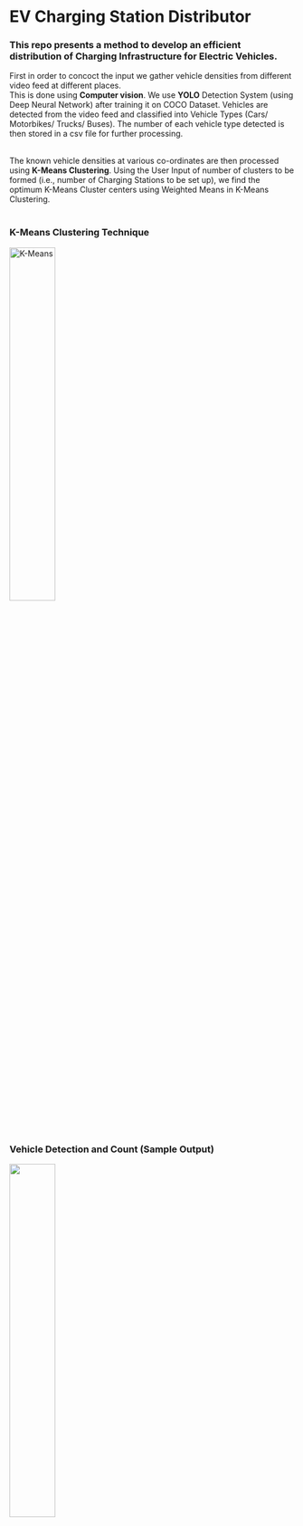 # EV Charging Station Distributor
<h3>This repo presents a method to develop an efficient distribution of Charging Infrastructure for Electric Vehicles.</h3>

First in order to concoct the input we gather vehicle densities from different video feed at different places. <br>
This is done using <b>Computer vision</b>. We use <b>YOLO</b> Detection System (using Deep Neural Network) after training it on COCO Dataset. 
Vehicles are detected from the video feed and classified into Vehicle Types (Cars/ Motorbikes/ Trucks/ Buses). The number of each vehicle type detected is then stored in a csv file for further processing.<br><br>

The known vehicle densities at various co-ordinates are then processed using <b>K-Means Clustering</b>. Using the User Input of number of clusters to be formed (i.e., number of Charging Stations to be set up), we find the optimum K-Means Cluster centers using Weighted Means in K-Means Clustering.<br><br>

<h3>K-Means Clustering Technique</h3>
<img src="https://static.javatpoint.com/tutorial/machine-learning/images/k-means-clustering-algorithm-in-machine-learning.png" alt="K-Means" width=40% height=40%>
<br>
<h3>Vehicle Detection and Count (Sample Output)</h3>
<img src="https://user-images.githubusercontent.com/89708853/177213841-9aac4ded-61f7-4549-9fee-059e4a6d091b.png" width=40% height=40%>
